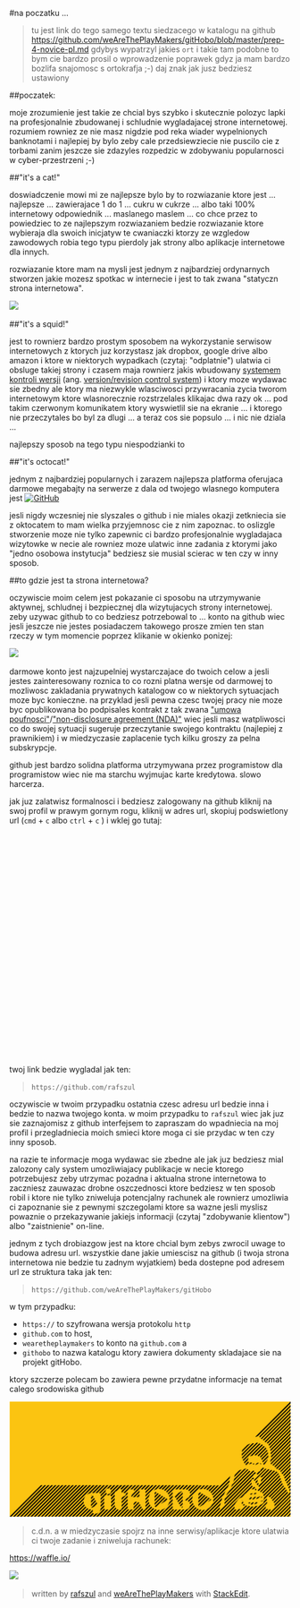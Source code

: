 #na poczatku ... 

> tu jest link do tego samego textu siedzacego w katalogu na github https://github.com/weAreThePlayMakers/gitHobo/blob/master/prep-4-novice-pl.md
> gdybys wypatrzyl jakies `ort` i takie tam podobne to bym cie bardzo prosil o wprowadzenie poprawek gdyz ja mam bardzo bozlifa snajomosc s ortokrafja ;-) daj znak jak jusz bedziesz ustawiony

##poczatek:

moje zrozumienie jest takie ze chcial bys szybko i skutecznie polozyc lapki na profesjonalnie zbudowanej i schludnie wygladajacej strone internetowej. rozumiem rowniez ze nie masz nigdzie pod reka wiader wypelnionych banknotami i najlepiej by bylo zeby cale przedsiewziecie nie puscilo cie z torbami zanim jeszcze sie zdazyles rozpedzic w zdobywaniu popularnosci w cyber-przestrzeni ;-)

##"it's a cat!"

doswiadczenie mowi mi ze najlepsze bylo by to rozwiazanie ktore jest ... najlepsze ... zawierajace 1 do 1 ... cukru w cukrze ... albo taki 100% internetowy odpowiednik ... maslanego maslem ... co chce przez to powiedziec to ze najlepszym rozwiazaniem bedzie rozwiazanie ktore wybieraja dla swoich inicjatyw te cwaniaczki ktorzy ze wzgledow zawodowych robia tego typu pierdoly jak strony albo aplikacje internetowe dla innych.

rozwiazanie ktore mam na mysli jest jednym z najbardziej ordynarnych stworzen jakie mozesz spotkac w internecie i jest to tak zwana  "statyczn strona internetowa". 

![](http://upload.wikimedia.org/wikipedia/commons/thumb/5/57/Scheme_static_page_en.svg/800px-Scheme_static_page_en.svg.png)

##"it's a squid!"

jest to rownierz bardzo prostym sposobem na wykorzystanie serwisow internetowych z ktorych juz korzystasz jak dropbox, google drive albo amazon i ktore w niektorych wypadkach (czytaj: "odplatnie") ulatwia ci obsluge takiej strony i czasem maja rownierz jakis wbudowany [systemem kontroli wersji](http://pl.wikipedia.org/wiki/System_kontroli_wersji) (ang. [version/revision control system](http://en.wikipedia.org/wiki/Revision_control)) i ktory moze wydawac sie zbedny ale ktory ma niezwykle wlasciwosci przywracania zycia tworom internetowym ktore  wlasnorecznie rozstrzelales klikajac dwa razy ok ... pod takim czerwonym komunikatem ktory wyswietlil sie na ekranie ... i ktorego nie przeczytales bo byl za dlugi ... a teraz cos sie popsulo ... i nic nie dziala ...

najlepszy sposob na tego typu niespodzianki to

##"it's octocat!"

jednym z najbardziej popularnych i zarazem najlepsza platforma oferujaca darmowe megabajty na serwerze z dala od twojego wlasnego komputera jest [![GitHub](https://www.kerio.com/sites/default/files/github-logo.jpg)](https://github.com)

jesli nigdy wczesniej nie slyszales o github i nie miales okazji zetkniecia sie z oktocatem to mam wielka przyjemnosc cie z nim zapoznac. to oslizgle stworzenie moze nie tylko zapewnic ci bardzo profesjonalnie wygladajaca wizytowke w necie ale rowniez moze ulatwic inne zadania z ktorymi jako  "jedno osobowa instytucja" bedziesz sie musial scierac w ten czy w inny sposob.

##to gdzie jest ta strona internetowa?

oczywiscie moim celem jest pokazanie ci sposobu na utrzymywanie aktywnej, schludnej i bezpiecznej dla wizytujacych strony internetowej. zeby uzywac github to co bedziesz potrzebowal to ... konto na github wiec jesli jeszcze nie jestes posiadaczem takowego prosze zmien ten stan rzeczy w tym momencie poprzez klikanie w okienko ponizej:

[![](https://cask.scotch.io/2015/03/github-join-625x500.png)](https://github.com/join)

darmowe konto jest najzupelniej wystarczajace do twoich celow a jesli jestes zainteresowany roznica to co rozni platna wersje od darmowej to mozliwosc zakladania prywatnych katalogow co w niektorych sytuacjach moze byc konieczne. na przyklad jesli pewna czesc twojej pracy nie moze byc opublikowana bo podpisales kontrakt z tak zwana ["umowa poufnosci"](http://pl.wikipedia.org/wiki/Umowa_poufności)/["non-disclosure agreement (NDA)"](http://en.wikipedia.org/wiki/Non-disclosure_agreement) wiec jesli masz watpliwosci co do swojej sytuacji sugeruje przeczytanie swojego kontraktu (najlepiej z prawnikiem) i w miedzyczasie zaplacenie tych kilku groszy za pelna subskrypcje.

github jest bardzo solidna platforma utrzymywana przez programistow dla programistow wiec nie ma starchu wyjmujac karte kredytowa. slowo harcerza.

jak juz zalatwisz formalnosci i bedziesz zalogowany na github kliknij na swoj profil w prawym gornym rogu, kliknij w adres url, skopiuj podswietlony url (`cmd` + `c` albo `ctrl` + `c` ) i wklej go tutaj:

<div id="tlkio" data-channel="github-logins" style="width:100%;height:400px;"></div><script async src="http://tlk.io/embed.js" type="text/javascript"></script>

twoj link bedzie wygladal jak ten: 

>`https://github.com/rafszul`


oczywiscie w twoim przypadku ostatnia czesc adresu url bedzie inna i bedzie to nazwa twojego konta. w moim przypadku to `rafszul` wiec jak juz sie zaznajomisz z github interfejsem to zapraszam do wpadniecia na moj profil i przegladniecia moich smieci ktore moga ci sie przydac w ten czy inny sposob.

na razie te informacje moga wydawac sie zbedne ale jak juz bedziesz mial zalozony caly system umozliwiajacy publikacje w necie ktorego potrzebujesz zeby utrzymac pozadna i aktualna strone internetowa to zaczniesz zauwazac drobne oszczednosci ktore bedziesz w ten sposob robil i ktore nie tylko zniweluja potencjalny rachunek ale rownierz umozliwia ci zapoznanie sie z pewnymi szczegolami ktore sa wazne jesli myslisz powaznie o przekazywanie jakiejs informacji (czytaj "zdobywanie klientow") albo "zaistnienie" on-line.
 
jednym z tych drobiazgow jest na ktore chcial bym zebys zwrocil uwage to budowa adresu url. wszystkie dane jakie umiescisz na github (i twoja strona internetowa nie bedzie tu zadnym wyjatkiem) beda dostepne pod adresem url ze struktura taka jak ten:

>`https://github.com/weAreThePlayMakers/gitHobo`

w tym przypadku:

- `https://` to szyfrowana wersja protokolu `http`
-  `github.com` to host,
- `wearetheplaymakers` to konto na `github.com` a
- `githobo` to nazwa katalogu ktory zawiera dokumenty skladajace sie na projekt gitHobo.

ktory szczerze polecam bo zawiera pewne przydatne informacje na temat calego srodowiska github

[![](https://raw.githubusercontent.com/weAreThePlayMakers/gitHobo/master/assets/img/exported/png/img/gitHobo1663x680Yellow.png)](http://githobo.tumblr.com)


> c.d.n. a w miedzyczasie spojrz na inne serwisy/aplikacje ktore ulatwia ci twoje zadanie i zniweluja rachunek:

https://waffle.io/

![](https://support.apple.com/library/APPLE/APPLECARE_ALLGEOS/Product_Help/en_US/PUBLIC_USERS/135122/modcm.png)



> written by [rafszul](https://github.com/rafszul) and [weAreThePlayMakers](http://wearetheplaymakers.com/) with [StackEdit](https://stackedit.io/).
